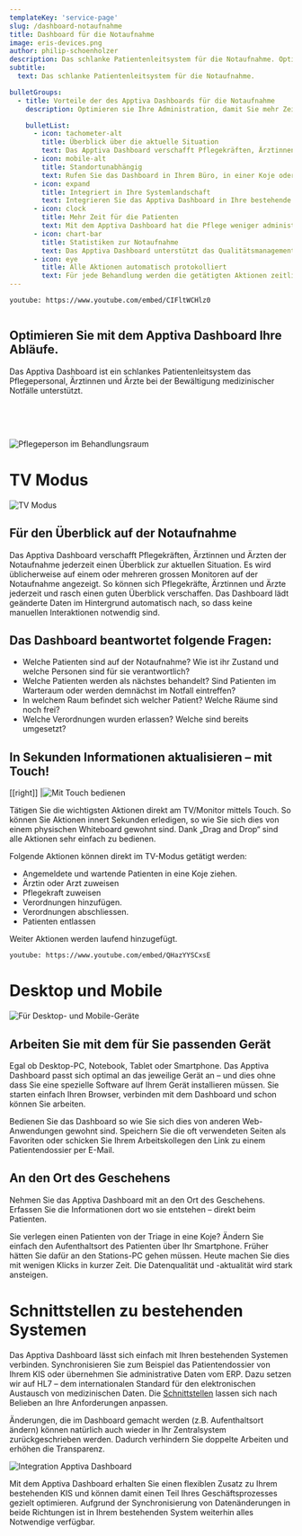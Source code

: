 ```yaml
---
templateKey: 'service-page'
slug: /dashboard-notaufnahme
title: Dashboard für die Notaufnahme
image: eris-devices.png
author: philip-schoenholzer
description: Das schlanke Patientenleitsystem für die Notaufnahme. Optimieren sie Ihre Administration, damit Sie mehr Zeit für Ihre Patienten haben.
subtitle:
  text: Das schlanke Patientenleitsystem für die Notaufnahme.

bulletGroups:
  - title: Vorteile der des Apptiva Dashboards für die Notaufnahme
    description: Optimieren sie Ihre Administration, damit Sie mehr Zeit für Ihre Patienten haben.

    bulletList:
      - icon: tachometer-alt
        title: Überblick über die aktuelle Situation
        text: Das Apptiva Dashboard verschafft Pflegekräften, Ärztinnen und Ärzten der Notaufnahme einen Überblick zur aktuellen Situation. Sehen Sie alle relevanten Informationen auf einen Blick.
      - icon: mobile-alt
        title: Standort­unabhängig
        text: Rufen Sie das Dashboard in Ihrem Büro, in einer Koje oder von zu Hause auf. Das Apptiva Dashboard passt sich optimal an das von Ihnen verwendete Gerät an, egal ob Desktop-PC, Tablet oder Smartphone.
      - icon: expand
        title: Integriert in Ihre System­landschaft
        text: Integrieren Sie das Apptiva Dashboard in Ihre bestehende Systemlandschaft um gleiche Daten nur einmal erfassen zu müssen und diese sofort verfügbar zu haben.
      - icon: clock
        title: Mehr Zeit für die Patienten
        text: Mit dem Apptiva Dashboard hat die Pflege weniger administrative Arbeit. Die notwendigen Informationen werden vorgelagert erfasst und mit wenigen Klicks aktualisiert. Die spätere Aufarbeitung der Daten entfällt.
      - icon: chart-bar
        title: Statistiken zur Notaufnahme
        text: Das Apptiva Dashboard unterstützt das Qualitäts­management mit Informationen zum Durchfluss sowie zur Prozess- und Betreuungsqualität.
      - icon: eye
        title: Alle Aktionen automatisch protokolliert
        text: Für jede Behandlung werden die getätigten Aktionen zeitlich genau protokolliert. So kann jede Behandlung innert Sekunden über die Suche aufgerufen und der zeitliche Ablauf nachvollzogen werden
---
```


`youtube: https://www.youtube.com/embed/CIFltWCHlz0`

<div class="full-width dark-section" style="overflow: auto;">
<div class="container">

## Optimieren Sie mit dem Apptiva Dashboard Ihre Abläufe.

Das Apptiva Dashboard ist ein schlankes Patientenleitsystem das Pflegepersonal, Ärztinnen und Ärzte bei der Bewältigung medizinischer Notfälle unterstützt.

<img style="margin-top: 4rem; " src="emergency-universal.jpg" alt="Pflegeperson im Behandlungsraum" />

</div>
</div>

# TV Modus

![TV Modus](monitor.png)

## Für den Überblick auf der Notaufnahme

Das Apptiva Dashboard verschafft Pflegekräften, Ärztinnen und Ärzten der Notaufnahme jederzeit einen Überblick zur aktuellen Situation. Es wird üblicherweise auf einem oder mehreren grossen Monitoren auf der Notaufnahme angezeigt. So können sich Pflegekräfte, Ärztinnen und Ärzte jederzeit und rasch einen guten Überblick verschaffen. Das Dashboard lädt geänderte Daten im Hintergrund automatisch nach, so dass keine manuellen Interaktionen notwendig sind.

## Das Dashboard beantwortet folgende Fragen:

- Welche Patienten sind auf der Notaufnahme? Wie ist ihr Zustand und welche Personen sind für sie verantwortlich?
- Welche Patienten werden als nächstes behandelt? Sind Patienten im Warteraum oder werden demnächst im Notfall eintreffen?
- In welchem Raum befindet sich welcher Patient? Welche Räume sind noch frei?
- Welche Verordnungen wurden erlassen? Welche sind bereits umgesetzt?

## In Sekunden Informationen aktualisieren – mit Touch!

[[right]]
|![Mit Touch bedienen](touch.png)

Tätigen Sie die wichtigsten Aktionen direkt am TV/Monitor mittels Touch. So können Sie Aktionen innert Sekunden erledigen, so wie Sie sich dies von einem physischen Whiteboard gewohnt sind. Dank „Drag and Drop“ sind alle Aktionen sehr einfach zu bedienen.

Folgende Aktionen können direkt im TV-Modus getätigt werden:

- Angemeldete und wartende Patienten in eine Koje ziehen.
- Ärztin oder Arzt zuweisen
- Pflegekraft zuweisen
- Verordnungen hinzufügen.
- Verordnungen abschliessen.
- Patienten entlassen

Weiter Aktionen werden laufend hinzugefügt.

`youtube: https://www.youtube.com/embed/QHazYYSCxsE`

<div class="full-width dark-section">
<div class="container">

# Desktop und Mobile

![Für Desktop- und Mobile-Geräte](desktop-mobile.png)

## Arbeiten Sie mit dem für Sie passenden Gerät

Egal ob Desktop-PC, Notebook, Tablet oder Smartphone. Das Apptiva Dashboard passt sich optimal an das jeweilige Gerät an – und dies ohne dass Sie eine spezielle Software auf Ihrem Gerät installieren müssen. Sie starten einfach Ihren Browser, verbinden mit dem Dashboard und schon können Sie arbeiten.

Bedienen Sie das Dashboard so wie Sie sich dies von anderen Web-Anwendungen gewohnt sind. Speichern Sie die oft verwendeten Seiten als Favoriten oder schicken Sie Ihrem Arbeitskollegen den Link zu einem Patientendossier per E-Mail.

## An den Ort des Geschehens

Nehmen Sie das Apptiva Dashboard mit an den Ort des Geschehens. Erfassen Sie die Informationen dort wo sie entstehen – direkt beim Patienten.

Sie verlegen einen Patienten von der Triage in eine Koje? Ändern Sie einfach den Aufenthaltsort des Patienten über Ihr Smartphone. Früher hätten Sie dafür an den Stations-PC gehen müssen. Heute machen Sie dies mit wenigen Klicks in kurzer Zeit. Die Datenqualität und -aktualität wird stark ansteigen.

</div>
</div>

# Schnittstellen zu bestehenden Systemen

Das Apptiva Dashboard lässt sich einfach mit Ihren bestehenden Systemen verbinden. Synchronisieren Sie zum Beispiel das Patientendossier von Ihrem KIS oder übernehmen Sie administrative Daten vom ERP. Dazu setzen wir auf HL7 – dem internationalen Standard für den elektronischen Austausch von medizinischen Daten. Die [Schnittstellen](/angebot/development/schnittstellen/) lassen sich nach Belieben an Ihre Anforderungen anpassen.

Änderungen, die im Dashboard gemacht werden (z.B. Aufenthaltsort ändern) können natürlich auch wieder in Ihr Zentralsystem zurückgeschrieben werden. Dadurch verhindern Sie doppelte Arbeiten und erhöhen die Transparenz.

![Integration Apptiva Dashboard](integration.png)

Mit dem Apptiva Dashboard erhalten Sie einen flexiblen Zusatz zu Ihrem bestehenden KIS und können damit einen Teil Ihres Geschäftsprozesses gezielt optimieren. Aufgrund der Synchronisierung von Datenänderungen in beide Richtungen ist in Ihrem bestehenden System weiterhin alles Notwendige verfügbar.
